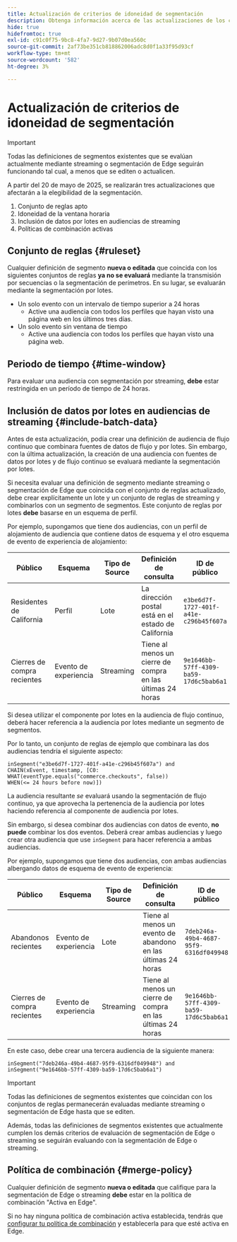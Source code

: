 ```yaml
---
title: Actualización de criterios de idoneidad de segmentación
description: Obtenga información acerca de las actualizaciones de los criterios de idoneidad para la segmentación que afectan a los tipos de audiencias que se pueden evaluar mediante streaming y segmentación de Edge.
hide: true
hidefromtoc: true
exl-id: c91c0f75-9bc8-4fa7-9d27-9b07d0ea560c
source-git-commit: 2af73be351cb818862006adc8d0f1a33f95d93cf
workflow-type: tm+mt
source-wordcount: '582'
ht-degree: 3%

---
```


# Actualización de criterios de idoneidad de segmentación

>[!IMPORTANT]
>
>Todas las definiciones de segmentos existentes que se evalúan actualmente mediante streaming o segmentación de Edge seguirán funcionando tal cual, a menos que se editen o actualicen.

A partir del 20 de mayo de 2025, se realizarán tres actualizaciones que afectarán a la elegibilidad de la segmentación.

1. Conjunto de reglas apto
2. Idoneidad de la ventana horaria
3. Inclusión de datos por lotes en audiencias de streaming
4. Políticas de combinación activas

## Conjunto de reglas {#ruleset}

Cualquier definición de segmento **nueva o editada** que coincida con los siguientes conjuntos de reglas **ya no se evaluará** mediante la transmisión por secuencias o la segmentación de perímetros. En su lugar, se evaluarán mediante la segmentación por lotes.

- Un solo evento con un intervalo de tiempo superior a 24 horas
   - Active una audiencia con todos los perfiles que hayan visto una página web en los últimos tres días.
- Un solo evento sin ventana de tiempo
   - Active una audiencia con todos los perfiles que hayan visto una página web.

## Periodo de tiempo {#time-window}

Para evaluar una audiencia con segmentación por streaming, **debe** estar restringida en un período de tiempo de 24 horas.

## Inclusión de datos por lotes en audiencias de streaming {#include-batch-data}

Antes de esta actualización, podía crear una definición de audiencia de flujo continuo que combinara fuentes de datos de flujo y por lotes. Sin embargo, con la última actualización, la creación de una audiencia con fuentes de datos por lotes y de flujo continuo se evaluará mediante la segmentación por lotes.

Si necesita evaluar una definición de segmento mediante streaming o segmentación de Edge que coincida con el conjunto de reglas actualizado, debe crear explícitamente un lote y un conjunto de reglas de streaming y combinarlos con un segmento de segmentos. Este conjunto de reglas por lotes **debe** basarse en un esquema de perfil.

Por ejemplo, supongamos que tiene dos audiencias, con un perfil de alojamiento de audiencia que contiene datos de esquema y el otro esquema de evento de experiencia de alojamiento:

| Público | Esquema | Tipo de Source | Definición de consulta | ID de público |
| -------- | ------ | ----------- | ---------------- | ----------- |
| Residentes de California | Perfil | Lote | La dirección postal está en el estado de California | `e3be6d7f-1727-401f-a41e-c296b45f607a` |
| Cierres de compra recientes | Evento de experiencia | Streaming | Tiene al menos un cierre de compra en las últimas 24 horas | `9e1646bb-57ff-4309-ba59-17d6c5bab6a1` |

Si desea utilizar el componente por lotes en la audiencia de flujo continuo, deberá hacer referencia a la audiencia por lotes mediante un segmento de segmentos.

Por lo tanto, un conjunto de reglas de ejemplo que combinara las dos audiencias tendría el siguiente aspecto:

```
inSegment("e3be6d7f-1727-401f-a41e-c296b45f607a") and 
CHAIN(xEvent, timestamp, [C0: WHAT(eventType.equals("commerce.checkouts", false)) 
WHEN(<= 24 hours before now)])
```

La audiencia resultante *se* evaluará usando la segmentación de flujo continuo, ya que aprovecha la pertenencia de la audiencia por lotes haciendo referencia al componente de audiencia por lotes.

Sin embargo, si desea combinar dos audiencias con datos de evento, **no puede** combinar los dos eventos. Deberá crear ambas audiencias y luego crear otra audiencia que use `inSegment` para hacer referencia a ambas audiencias.

Por ejemplo, supongamos que tiene dos audiencias, con ambas audiencias albergando datos de esquema de evento de experiencia:

| Público | Esquema | Tipo de Source | Definición de consulta | ID de público |
| -------- | ------ | ----------- | ---------------- | ----------- |
| Abandonos recientes | Evento de experiencia | Lote | Tiene al menos un evento de abandono en las últimas 24 horas | `7deb246a-49b4-4687-95f9-6316df049948` |
| Cierres de compra recientes | Evento de experiencia | Streaming | Tiene al menos un cierre de compra en las últimas 24 horas | `9e1646bb-57ff-4309-ba59-17d6c5bab6a1` |

En este caso, debe crear una tercera audiencia de la siguiente manera:

```
inSegment("7deb246a-49b4-4687-95f9-6316df049948") and inSegment("9e1646bb-57ff-4309-ba59-17d6c5bab6a1")
```

>[!IMPORTANT]
>
>Todas las definiciones de segmentos existentes que coincidan con los conjuntos de reglas permanecerán evaluadas mediante streaming o segmentación de Edge hasta que se editen.
>
>Además, todas las definiciones de segmentos existentes que actualmente cumplen los demás criterios de evaluación de segmentación de Edge o streaming se seguirán evaluando con la segmentación de Edge o streaming.

## Política de combinación {#merge-policy}

Cualquier definición de segmento **nueva o editada** que califique para la segmentación de Edge o streaming **debe** estar en la política de combinación &quot;Activa en Edge&quot;.

Si no hay ninguna política de combinación activa establecida, tendrás que [configurar tu política de combinación](../profile/merge-policies/ui-guide.md#configure) y establecerla para que esté activa en Edge.
